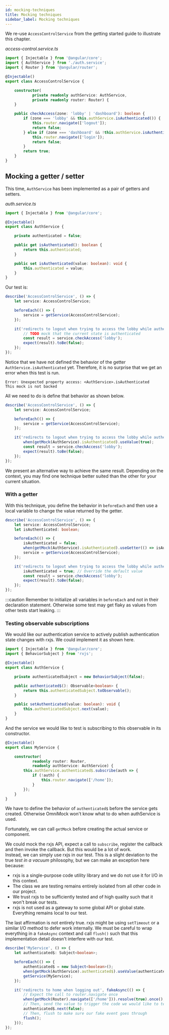 ```yaml
---
id: mocking-techniques
title: Mocking techniques
sidebar_label: Mocking techniques
---
```


We re-use `AccessControlService` from the getting started guide to illustrate this chapter.

_access-control.service.ts_
```ts
import { Injectable } from '@angular/core';
import { AuthService } from './auth.service';
import { Router } from '@angular/router';

@Injectable()
export class AccessControlService {

    constructor(
            private readonly authService: AuthService,
            private readonly router: Router) {
    }

    public checkAccess(zone: 'lobby' | 'dashboard'): boolean {
        if (zone === 'lobby' && this.authService.isAuthenticated()) {
            this.router.navigate(['logout']);
            return false;
        } else if (zone === 'dashboard' && !this.authService.isAuthenticated()) {
            this.router.navigate(['login']);
            return false;
        }
        return true;
    }
}
```

## Mocking a getter / setter

This time, `AuthService` has been implemented as a pair of getters and setters.

_auth.service.ts_
```ts
import { Injectable } from '@angular/core';

@Injectable()
export class AuthService {

    private authenticated = false;

    public get isAuthenticated(): boolean {
        return this.authenticated;
    }

    public set isAuthenticated(value: boolean): void {
        this.authenticated = value;
    }
}
```

Our test is:

```ts
describe('AccessControlService', () => {
    let service: AccessControlService;

    beforeEach(() => {
        service = getService(AccessControlService);
    });

    it('redirects to logout when trying to access the lobby while authenticated', () => {
        // TODO mock that the current state is authenticated
        const result = service.checkAccess('lobby');
        expect(result).toBe(false);
    });
});
```

Notice that we have not defined the behavior of the getter `AuthService.isAuthenticated` yet. Therefore, it is no surprise that we get an error when this test is run.

```
Error: Unexpected property access: <AuthService>.isAuthenticated
This mock is not backed
```

All we need to do is define that behavior as shown below.

```ts {9}
describe('AccessControlService', () => {
    let service: AccessControlService;

    beforeEach(() => {
        service = getService(AccessControlService);
    });

    it('redirects to logout when trying to access the lobby while authenticated', () => {
        when(getMock(AuthService).isAuthenticated).useValue(true);
        const result = service.checkAccess('lobby');
        expect(result).toBe(false);
    });
});
```

We present an alternative way to achieve the same result. Depending on the context, you may find one technique better suited than the other for your current situation.

### With a getter

With this technique, you define the behavior in `beforeEach` and then use a local variable to change the value returned by the getter.

```ts {3,6,7,12}
describe('AccessControlService', () => {
    let service: AccessControlService;
    let isAuthenticated: boolean;

    beforeEach(() => {
        isAuthenticated = false;
        when(getMock(AuthService).isAuthenticated).useGetter(() => isAuthenticated);
        service = getService(AccessControlService);
    });

    it('redirects to logout when trying to access the lobby while authenticated', () => {
        isAuthenticated = true; // Override the default value
        const result = service.checkAccess('lobby');
        expect(result).toBe(false);
    });
});
```

:::caution
Remember to initialize all variables in `beforeEach` and not in their declaration statement. Otherwise some test may get flaky as values from other tests start leaking.
:::

### Testing observable subscriptions

We would like our authentication service to actively publish authentication state changes with rxjs. We could implement it as shown here.

```ts
import { Injectable } from '@angular/core';
import { BehaviorSubject } from 'rxjs';

@Injectable()
export class AuthService {

    private authenticatedSubject = new BehaviorSubject(false);

    public authenticated$(): Observable<boolean> {
        return this.authenticatedSubject.toObservable();
    }

    public setAuthenticated(value: boolean): void {
        this.authenticatedSubject.next(value);
    }
}
```

And the service we would like to test is subscribing to this observable in its constructor.

```ts
@Injectable()
export class MyService {

    constructor(
            readonly router: Router,
            readonly authService: AuthService) {
        this.authService.authenticated$.subscribe(auth => {
            if (!auth) {
                this.router.navigate(['/home']);
            }
        });
    }
}
```

We have to define the behavior of `authenticated$` before the service gets created. Otherwise OmniMock won't know what to do when authService is used.

Fortunately, we can call `getMock` before creating the actual service or component.

We could mock the rxjs API, expect a call to `subscribe`, register the callback and then invoke the callback. But this would be a lot of work.  
Instead, we can simply use rxjs in our test. This is a slight deviation to the true _test in a vacuum_ philosophy, but we can make an exception here because:
- rxjs is a single-purpose code utility library and we do not use it for I/O in this context.
- The class we are testing remains entirely isolated from all other code in our project.
- We trust rxjs to be sufficiently tested and of high quality such that it won't break our tests.
- rxjs is not used as a gateway to some global API or global state. Everything remains local to our test.

The last affirmation is not entirely true. rxjs might be using `setTimeout` or a similar I/O method to defer work internally. We must be careful to wrap everything in a `fakeAsync` context and call `flush()` such that this implementation detail doesn't interfere with our test.

```ts
describe('MyService', () => {
    let authenticated$: Subject<boolean>;

    beforeEach(() => {
        authenticated$ = new Subject<boolean>();
        when(getMock(AuthService).authenticated$).useValue(authenticated$);
        getService(MyService);
    });

    it('redirects to home when logging out', fakeAsync(() => {
        // Expect the call to router.navigate once
        when(getMock(Router).navigate(['/home'])).resolve(true).once();
        // Then, send the value to trigger the code we would like to test
        authenticated$.next(false);
        // Then, flush to make sure our fake event goes through
        flush();
    }));
});
```
